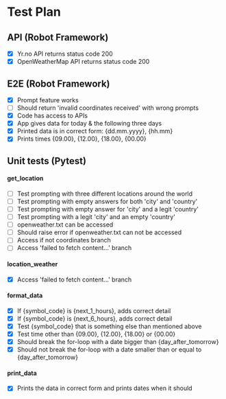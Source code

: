 # Test Plan

## API (Robot Framework)

- [x] Yr.no API returns status code 200
- [x] OpenWeatherMap API returns status code 200

## E2E (Robot Framework)

- [x] Prompt feature works
- [ ] Should return 'invalid coordinates received' with wrong prompts
- [x] Code has access to APIs
- [x] App gives data for today & the following three days
- [x] Printed data is in correct form: {dd.mm.yyyy}, {hh.mm}
- [x] Prints times {09.00}, {12.00}, {18.00}, {00.00}

## Unit tests (Pytest)

#### get_location

- [ ] Test prompting with three different locations around the world
- [ ] Test prompting with empty answers for both 'city' and 'country'
- [ ] Test prompting with empty answer for 'city' and a legit 'country' 
- [ ] Test prompting with a legit 'city' and an empty 'country'
- [ ] openweather.txt can be accessed
- [ ] Should raise error if openweather.txt can not be accessed
- [ ] Access if not coordinates branch
- [ ] Access 'failed to fetch content...' branch

#### location_weather
- [x] Access 'failed to fetch content...' branch

#### format_data
- [x] If {symbol_code} is {next_1_hours}, adds correct detail 
- [x] If {symbol_code} is {next_6_hours}, adds correct detail 
- [x] Test {symbol_code} that is something else than mentioned above
- [x] Test time other than {09.00}, {12.00}, {18.00} or {00.00}
- [x] Should break the for-loop with a date bigger than {day_after_tomorrow}
- [x] Should not break the for-loop with a date smaller than or equal to {day_after_tomorrow}

#### print_data
- [x] Prints the data in correct form and prints dates when it should